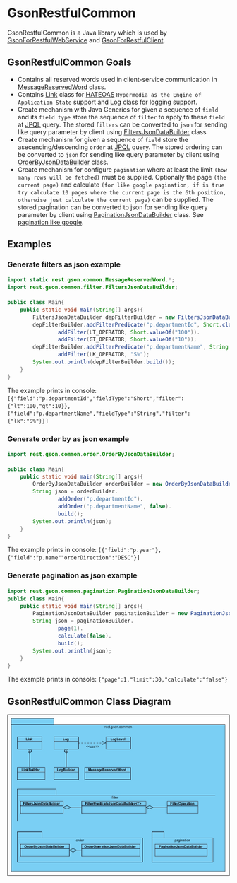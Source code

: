 # GsonRestfulCommon
GsonRestfulCommon is a Java library which is used by [GsonForRestfulWebService](/GsonForRestfulWebService/README.md) and [GsonForRestfulClient](/GsonForRestfulClient/README.md). 

## GsonRestfulCommon Goals
* Contains all reserved words used in client-service communication in [MessageReservedWord](/GsonRestfulCommon/src/rest/gson/common/MessageReservedWord.java) class.
* Contains [Link](/GsonRestfulCommon/src/rest/gson/common/Link.java) class for [HATEOAS](https://en.wikipedia.org/wiki/HATEOAS) `Hypermedia as the Engine of Application State` support and [Log](/GsonRestfulCommon/src/rest/gson/common/Log.java) class for logging support.
* Create mechanism with Java Generics for given a sequence of `field` and its `field type` store the sequence of `filter` to apply to these `field `at [JPQL](https://en.wikipedia.org/wiki/Java_Persistence_Query_Language) query. The stored `filters` can be converted to `json` for sending like query parameter by client using [FiltersJsonDataBuilder](/GsonRestfulCommon/src/rest/gson/common/filter/FiltersJsonDataBuilder.java) class
* Create mechanism for given a sequence of `field` store the asecending/descending `order` at [JPQL](https://en.wikipedia.org/wiki/Java_Persistence_Query_Language) query. The stored ordering can be converted to `json` for sending like query parameter by client using [OrderByJsonDataBuilder](/GsonRestfulCommon/src/rest/gson/common/order/OrderByJsonDataBuilder.java) class.
* Create mechanism for configure `pagination` where at least the limit `(how many rows will be fetched)` must be supplied. Optionally the page `(the current page)` and calculate `(for like google pagination, if is true try calculate 10 pages where the current page is the 6th position, otherwise just calculate the current page)` can be supplied. The stored pagination can be converted to json for sending like query parameter by client using [PaginationJsonDataBuilder](/GsonRestfulCommon/src/rest/gson/common/pagination/PaginationJsonDataBuilder.java) class. See [pagination like google](http://jasonwatmore.com/post/2015/10/30/ASPNET-MVC-Pagination-Example-with-Logic-like-Google.aspx).

## Examples
### Generate filters as json example
```java
import static rest.gson.common.MessageReservedWord.*;
import rest.gson.common.filter.FiltersJsonDataBuilder;

public class Main{
    public static void main(String[] args){
        FiltersJsonDataBuilder depFilterBuilder = new FiltersJsonDataBuilder();
        depFilterBuilder.addFilterPredicate("p.departmentId", Short.class).
                addFilter(LT_OPERATOR, Short.valueOf("100")).
                addFilter(GT_OPERATOR, Short.valueOf("10"));
        depFilterBuilder.addFilterPredicate("p.departmentName", String.class).
                addFilter(LK_OPERATOR, "S%");
        System.out.println(depFilterBuilder.build());
    }
}
```
The example prints in console: `[{"field":"p.departmentId","fieldType":"Short","filter":{"lt":100,"gt":10}},{"field":"p.departmentName","fieldType":"String","filter":{"lk":"S%"}}]`

### Generate order by as json example
```java
import rest.gson.common.order.OrderByJsonDataBuilder;

public class Main{
    public static void main(String[] args){
        OrderByJsonDataBuilder orderBuilder = new OrderByJsonDataBuilder();
        String json = orderBuilder.
                addOrder("p.departmentId").
                addOrder("p.departmentName", false).
                build();
        System.out.println(json);
    }
}
```
The example prints in console: `[{"field":"p.year"},{"field":"p.name""orderDirection":"DESC"}]`

### Generate pagination as json example
```java
import rest.gson.common.pagination.PaginationJsonDataBuilder;
public class Main{
    public static void main(String[] args){
        PaginationJsonDataBuilder paginationBuilder = new PaginationJsonDataBuilder(30);
        String json = paginationBuilder.
                page(1).
                calculate(false).
                build();
        System.out.println(json);
    }
}
```
The example prints in console: `{"page":1,"limit":30,"calculate":"false"}`

## GsonRestfulCommon Class Diagram
![Class diagram](/GsonRestfulCommon/GsonRestfulCommon.jpg?raw=true "GsonRestfulCommon Class Diagram")

